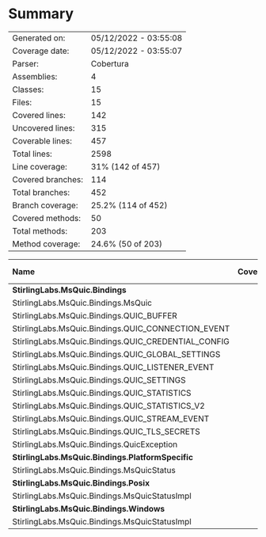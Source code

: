 ﻿# Summary
|||
|:---|:---|
| Generated on: | 05/12/2022 - 03:55:08 |
| Coverage date: | 05/12/2022 - 03:55:07 |
| Parser: | Cobertura |
| Assemblies: | 4 |
| Classes: | 15 |
| Files: | 15 |
| Covered lines: | 142 |
| Uncovered lines: | 315 |
| Coverable lines: | 457 |
| Total lines: | 2598 |
| Line coverage: | 31% (142 of 457) |
| Covered branches: | 114 |
| Total branches: | 452 |
| Branch coverage: | 25.2% (114 of 452) |
| Covered methods: | 50 |
| Total methods: | 203 |
| Method coverage: | 24.6% (50 of 203) |

|**Name**|**Covered**|**Uncovered**|**Coverable**|**Total**|**Line coverage**|**Covered**|**Total**|**Branch coverage**|**Covered**|**Total**|**Method coverage**|
|:---|---:|---:|---:|---:|---:|---:|---:|---:|---:|---:|---:|
|**StirlingLabs.MsQuic.Bindings**|**95**|**207**|**302**|**2372**|**31.4%**|**5**|**14**|**35.7%**|**44**|**190**|**23.1%**|
|StirlingLabs.MsQuic.Bindings.MsQuic|54|5|59|132|91.5%|5|10|50%|12|13|92.3%|
|StirlingLabs.MsQuic.Bindings.QUIC_BUFFER|2|8|10|40|20%|0|2|0%|2|9|22.2%|
|StirlingLabs.MsQuic.Bindings.QUIC_CONNECTION_EVENT|11|13|24|386|45.8%|0|0||11|21|52.3%|
|StirlingLabs.MsQuic.Bindings.QUIC_CREDENTIAL_CONFIG|1|5|6|107|16.6%|0|0||1|6|16.6%|
|StirlingLabs.MsQuic.Bindings.QUIC_GLOBAL_SETTINGS|0|11|11|105|0%|0|0||0|8|0%|
|StirlingLabs.MsQuic.Bindings.QUIC_LISTENER_EVENT|1|7|8|94|12.5%|0|0||1|6|16.6%|
|StirlingLabs.MsQuic.Bindings.QUIC_SETTINGS|19|97|116|739|16.3%|0|0||10|78|12.8%|
|StirlingLabs.MsQuic.Bindings.QUIC_STATISTICS|0|12|12|192|0%|0|0||0|8|0%|
|StirlingLabs.MsQuic.Bindings.QUIC_STATISTICS_V2|0|12|12|162|0%|0|0||0|8|0%|
|StirlingLabs.MsQuic.Bindings.QUIC_STREAM_EVENT|7|13|20|258|35%|0|0||7|16|43.7%|
|StirlingLabs.MsQuic.Bindings.QUIC_TLS_SECRETS|0|18|18|137|0%|0|0||0|12|0%|
|StirlingLabs.MsQuic.Bindings.QuicException|0|6|6|20|0%|0|2|0%|0|5|0%|
|**StirlingLabs.MsQuic.Bindings.PlatformSpecific**|**7**|**0**|**7**|**19**|**100%**|**1**|**2**|**50%**|**1**|**1**|**100%**|
|StirlingLabs.MsQuic.Bindings.MsQuicStatus|7|0|7|19|100%|1|2|50%|1|1|100%|
|**StirlingLabs.MsQuic.Bindings.Posix**|**40**|**34**|**74**|**104**|**54%**|**108**|**220**|**49%**|**5**|**6**|**83.3%**|
|StirlingLabs.MsQuic.Bindings.MsQuicStatusImpl|40|34|74|104|54%|108|220|49%|5|6|83.3%|
|**StirlingLabs.MsQuic.Bindings.Windows**|**0**|**74**|**74**|**103**|**0%**|**0**|**216**|**0%**|**0**|**6**|**0%**|
|StirlingLabs.MsQuic.Bindings.MsQuicStatusImpl|0|74|74|103|0%|0|216|0%|0|6|0%|
